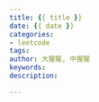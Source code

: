 ```yaml
---
title: {{ title }}
date: {{ date }}
categories:
- leetcode
tags:
author: 大猩猩, 中猩猩
keywords:
description:

---
```

